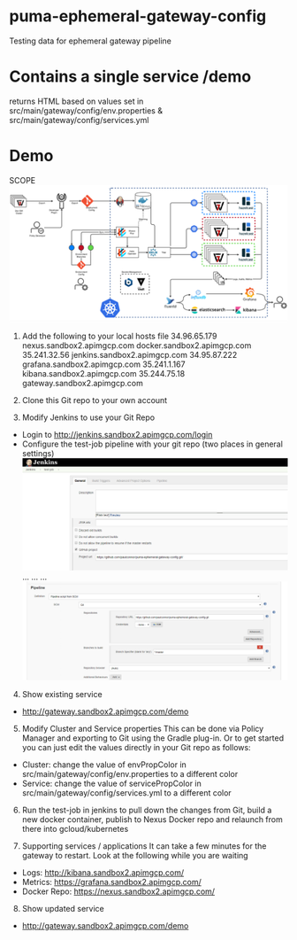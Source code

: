 # puma-ephemeral-gateway-config
Testing data for ephemeral gateway pipeline

# Contains a single service /demo
returns HTML based on values set in src/main/gateway/config/env.properties & src/main/gateway/config/services.yml

# Demo

SCOPE
![Scope](https://github.com/paulconnor/puma-ephemeral-gateway-config/blob/master/scope.png)

1. Add the following to your local hosts file
  34.96.65.179 nexus.sandbox2.apimgcp.com docker.sandbox2.apimgcp.com
  35.241.32.56 jenkins.sandbox2.apimgcp.com
  34.95.87.222 grafana.sandbox2.apimgcp.com
  35.241.1.167 kibana.sandbox2.apimgcp.com
  35.244.75.18 gateway.sandbox2.apimgcp.com

2. Clone this Git repo to your own account

3. Modify Jenkins to use your Git Repo
- Login to http://jenkins.sandbox2.apimgcp.com/login
- Configure the test-job pipeline with your git repo (two places in general settings)
![Jenkins->test-job->Congigure->general #1](https://github.com/paulconnor/puma-ephemeral-gateway-config/blob/master/jenkins1.png)
...
...
...
![Jenkins->test-job->Congigure->general #2](https://github.com/paulconnor/puma-ephemeral-gateway-config/blob/master/jenkins2.png)

4. Show existing service
- http://gateway.sandbox2.apimgcp.com/demo

5. Modify Cluster and Service properties
This can be done via Policy Manager and exporting to Git using the Gradle plug-in. Or to get started you can just edit the values directly in your Git repo as follows:
  - Cluster: change the value of envPropColor in src/main/gateway/config/env.properties to a different color
  - Service: change the value of servicePropColor in src/main/gateway/config/services.yml to a different color

6. Run the test-job in jenkins to pull down the changes from Git, build a new docker container, publish to Nexus Docker repo and relaunch from there into gcloud/kubernetes

7. Supporting services / applications 
It can take a few minutes for the gateway to restart. Look at the following while you are waiting
- Logs: http://kibana.sandbox2.apimgcp.com/
- Metrics: https://grafana.sandbox2.apimgcp.com/
- Docker Repo: https://nexus.sandbox2.apimgcp.com/

8. Show updated service 
- http://gateway.sandbox2.apimgcp.com/demo
